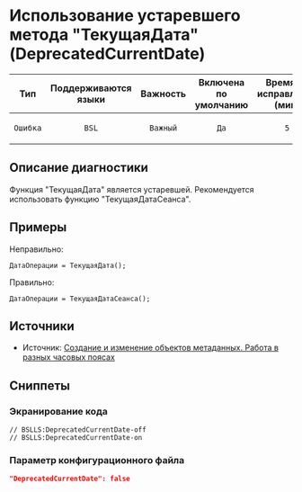 # Использование устаревшего метода "ТекущаяДата" (DeprecatedCurrentDate)

| Тип | Поддерживаются<br/>языки | Важность | Включена<br/>по умолчанию | Время на<br/>исправление (мин) | Тэги |
| :-: | :-: | :-: | :-: | :-: | :-: |
| `Ошибка` | `BSL` | `Важный` | `Да` | `5` | `standard`<br/>`deprecated`<br/>`unpredictable` |

<!-- Блоки выше заполняются автоматически, не трогать -->
## Описание диагностики

Функция "ТекущаяДата" является устаревшей. Рекомендуется использовать функцию "ТекущаяДатаСеанса".

## Примеры
Неправильно:

```bsl
ДатаОперации = ТекущаяДата();
```


Правильно:

```bsl
ДатаОперации = ТекущаяДатаСеанса();
```

## Источники
<!-- Необходимо указывать ссылки на все источники, из которых почерпнута информация для создания диагностики -->


* Источник: [Создание и изменение объектов метаданных. Работа в разных часовых поясах](https://its.1c.ru/db/v8std/content/643/hdoc)

## Сниппеты

<!-- Блоки ниже заполняются автоматически, не трогать -->
### Экранирование кода

```bsl
// BSLLS:DeprecatedCurrentDate-off
// BSLLS:DeprecatedCurrentDate-on
```

### Параметр конфигурационного файла

```json
"DeprecatedCurrentDate": false
```

